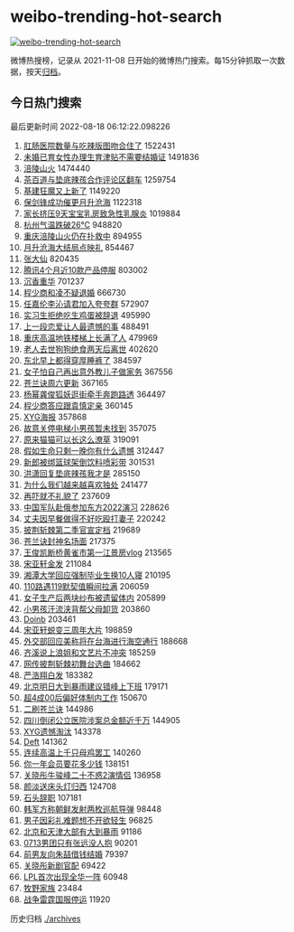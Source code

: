 # weibo-trending-hot-search

[![weibo-trending-hot-search](https://github.com/ameizi/weibo-trending-hot-search/actions/workflows/ci.yml/badge.svg)](https://github.com/ameizi/weibo-trending-hot-search/actions/workflows/ci.yml)

微博热搜榜，记录从 2021-11-08 日开始的微博热门搜索。每15分钟抓取一次数据，按天[归档](./archives)。

## 今日热门搜索

<!-- BEGIN --> 
最后更新时间 2022-08-18 06:12:22.098226 
1. [肛肠医院数量与吃辣版图吻合住了](https://s.weibo.com/weibo?q=%23%E8%82%9B%E8%82%A0%E5%8C%BB%E9%99%A2%E6%95%B0%E9%87%8F%E4%B8%8E%E5%90%83%E8%BE%A3%E7%89%88%E5%9B%BE%E5%90%BB%E5%90%88%E4%BD%8F%E4%BA%86%23&Refer=top) 1522431
1. [未婚已育女性办理生育津贴不需要结婚证](https://s.weibo.com/weibo?q=%23%E6%9C%AA%E5%A9%9A%E5%B7%B2%E8%82%B2%E5%A5%B3%E6%80%A7%E5%8A%9E%E7%90%86%E7%94%9F%E8%82%B2%E6%B4%A5%E8%B4%B4%E4%B8%8D%E9%9C%80%E8%A6%81%E7%BB%93%E5%A9%9A%E8%AF%81%23&Refer=top) 1491836
1. [涪陵山火](https://s.weibo.com/weibo?q=%23%E6%B6%AA%E9%99%B5%E5%B1%B1%E7%81%AB%23&Refer=top) 1474440
1. [茶百道与垫底辣孩合作评论区翻车](https://s.weibo.com/weibo?q=%23%E8%8C%B6%E7%99%BE%E9%81%93%E4%B8%8E%E5%9E%AB%E5%BA%95%E8%BE%A3%E5%AD%A9%E5%90%88%E4%BD%9C%E8%AF%84%E8%AE%BA%E5%8C%BA%E7%BF%BB%E8%BD%A6%23&Refer=top) 1259754
1. [基建狂魔又上新了](https://s.weibo.com/weibo?q=%23%E5%9F%BA%E5%BB%BA%E7%8B%82%E9%AD%94%E5%8F%88%E4%B8%8A%E6%96%B0%E4%BA%86%23&Refer=top) 1149220
1. [保剑锋成功催更月升沧海](https://s.weibo.com/weibo?q=%23%E4%BF%9D%E5%89%91%E9%94%8B%E6%88%90%E5%8A%9F%E5%82%AC%E6%9B%B4%E6%9C%88%E5%8D%87%E6%B2%A7%E6%B5%B7%23&Refer=top) 1122318
1. [家长挤压9天宝宝乳房致急性乳腺炎](https://s.weibo.com/weibo?q=%23%E5%AE%B6%E9%95%BF%E6%8C%A4%E5%8E%8B9%E5%A4%A9%E5%AE%9D%E5%AE%9D%E4%B9%B3%E6%88%BF%E8%87%B4%E6%80%A5%E6%80%A7%E4%B9%B3%E8%85%BA%E7%82%8E%23&Refer=top) 1019884
1. [杭州气温跌破26℃](https://s.weibo.com/weibo?q=%23%E6%9D%AD%E5%B7%9E%E6%B0%94%E6%B8%A9%E8%B7%8C%E7%A0%B426%E2%84%83%23&Refer=top) 948820
1. [重庆涪陵山火仍在扑救中](https://s.weibo.com/weibo?q=%23%E9%87%8D%E5%BA%86%E6%B6%AA%E9%99%B5%E5%B1%B1%E7%81%AB%E4%BB%8D%E5%9C%A8%E6%89%91%E6%95%91%E4%B8%AD%23&Refer=top) 894955
1. [月升沧海大结局点映礼](https://s.weibo.com/weibo?q=%23%E6%9C%88%E5%8D%87%E6%B2%A7%E6%B5%B7%E5%A4%A7%E7%BB%93%E5%B1%80%E7%82%B9%E6%98%A0%E7%A4%BC%23&Refer=top) 854467
1. [张大仙](https://s.weibo.com/weibo?q=%E5%BC%A0%E5%A4%A7%E4%BB%99&Refer=top) 820435
1. [腾讯4个月近10款产品停服](https://s.weibo.com/weibo?q=%23%E8%85%BE%E8%AE%AF4%E4%B8%AA%E6%9C%88%E8%BF%9110%E6%AC%BE%E4%BA%A7%E5%93%81%E5%81%9C%E6%9C%8D%23&Refer=top) 803002
1. [沉香重华](https://s.weibo.com/weibo?q=%E6%B2%89%E9%A6%99%E9%87%8D%E5%8D%8E&Refer=top) 701237
1. [程少商和凌不疑退婚](https://s.weibo.com/weibo?q=%23%E7%A8%8B%E5%B0%91%E5%95%86%E5%92%8C%E5%87%8C%E4%B8%8D%E7%96%91%E9%80%80%E5%A9%9A%23&Refer=top) 666730
1. [任嘉伦李沁请君加入夸夸群](https://s.weibo.com/weibo?q=%23%E4%BB%BB%E5%98%89%E4%BC%A6%E6%9D%8E%E6%B2%81%E8%AF%B7%E5%90%9B%E5%8A%A0%E5%85%A5%E5%A4%B8%E5%A4%B8%E7%BE%A4%23&Refer=top) 572907
1. [实习生拒绝吃生鸡蛋被辞退](https://s.weibo.com/weibo?q=%23%E5%AE%9E%E4%B9%A0%E7%94%9F%E6%8B%92%E7%BB%9D%E5%90%83%E7%94%9F%E9%B8%A1%E8%9B%8B%E8%A2%AB%E8%BE%9E%E9%80%80%23&Refer=top) 495990
1. [上一段恋爱让人最遗憾的事](https://s.weibo.com/weibo?q=%23%E4%B8%8A%E4%B8%80%E6%AE%B5%E6%81%8B%E7%88%B1%E8%AE%A9%E4%BA%BA%E6%9C%80%E9%81%97%E6%86%BE%E7%9A%84%E4%BA%8B%23&Refer=top) 488491
1. [重庆高温地铁楼梯上长满了人](https://s.weibo.com/weibo?q=%23%E9%87%8D%E5%BA%86%E9%AB%98%E6%B8%A9%E5%9C%B0%E9%93%81%E6%A5%BC%E6%A2%AF%E4%B8%8A%E9%95%BF%E6%BB%A1%E4%BA%86%E4%BA%BA%23&Refer=top) 479969
1. [老人去世狗狗绝食两天后离世](https://s.weibo.com/weibo?q=%23%E8%80%81%E4%BA%BA%E5%8E%BB%E4%B8%96%E7%8B%97%E7%8B%97%E7%BB%9D%E9%A3%9F%E4%B8%A4%E5%A4%A9%E5%90%8E%E7%A6%BB%E4%B8%96%23&Refer=top) 402620
1. [东北早上都得穿厚睡裤了](https://s.weibo.com/weibo?q=%23%E4%B8%9C%E5%8C%97%E6%97%A9%E4%B8%8A%E9%83%BD%E5%BE%97%E7%A9%BF%E5%8E%9A%E7%9D%A1%E8%A3%A4%E4%BA%86%23&Refer=top) 384597
1. [女子怕自己再出意外教儿子做家务](https://s.weibo.com/weibo?q=%23%E5%A5%B3%E5%AD%90%E6%80%95%E8%87%AA%E5%B7%B1%E5%86%8D%E5%87%BA%E6%84%8F%E5%A4%96%E6%95%99%E5%84%BF%E5%AD%90%E5%81%9A%E5%AE%B6%E5%8A%A1%23&Refer=top) 367556
1. [苍兰诀周六更新](https://s.weibo.com/weibo?q=%23%E8%8B%8D%E5%85%B0%E8%AF%80%E5%91%A8%E5%85%AD%E6%9B%B4%E6%96%B0%23&Refer=top) 367165
1. [杨幂龚俊狐妖逛街牵手奔跑路透](https://s.weibo.com/weibo?q=%23%E6%9D%A8%E5%B9%82%E9%BE%9A%E4%BF%8A%E7%8B%90%E5%A6%96%E9%80%9B%E8%A1%97%E7%89%B5%E6%89%8B%E5%A5%94%E8%B7%91%E8%B7%AF%E9%80%8F%23&Refer=top) 364497
1. [程少商答应跟袁慎定亲](https://s.weibo.com/weibo?q=%23%E7%A8%8B%E5%B0%91%E5%95%86%E7%AD%94%E5%BA%94%E8%B7%9F%E8%A2%81%E6%85%8E%E5%AE%9A%E4%BA%B2%23&Refer=top) 360145
1. [XYG海报](https://s.weibo.com/weibo?q=XYG%E6%B5%B7%E6%8A%A5&Refer=top) 357868
1. [故意关停电梯小男孩暂未找到](https://s.weibo.com/weibo?q=%23%E6%95%85%E6%84%8F%E5%85%B3%E5%81%9C%E7%94%B5%E6%A2%AF%E5%B0%8F%E7%94%B7%E5%AD%A9%E6%9A%82%E6%9C%AA%E6%89%BE%E5%88%B0%23&Refer=top) 357075
1. [原来猫猫可以长这么潦草](https://s.weibo.com/weibo?q=%23%E5%8E%9F%E6%9D%A5%E7%8C%AB%E7%8C%AB%E5%8F%AF%E4%BB%A5%E9%95%BF%E8%BF%99%E4%B9%88%E6%BD%A6%E8%8D%89%23&Refer=top) 319091
1. [假如生命只剩一晚你有什么遗憾](https://s.weibo.com/weibo?q=%23%E5%81%87%E5%A6%82%E7%94%9F%E5%91%BD%E5%8F%AA%E5%89%A9%E4%B8%80%E6%99%9A%E4%BD%A0%E6%9C%89%E4%BB%80%E4%B9%88%E9%81%97%E6%86%BE%23&Refer=top) 312447
1. [新郎被绑篮球架倒饮料喷彩带](https://s.weibo.com/weibo?q=%23%E6%96%B0%E9%83%8E%E8%A2%AB%E7%BB%91%E7%AF%AE%E7%90%83%E6%9E%B6%E5%80%92%E9%A5%AE%E6%96%99%E5%96%B7%E5%BD%A9%E5%B8%A6%23&Refer=top) 301531
1. [洪潇回复垫底辣孩我才是](https://s.weibo.com/weibo?q=%23%E6%B4%AA%E6%BD%87%E5%9B%9E%E5%A4%8D%E5%9E%AB%E5%BA%95%E8%BE%A3%E5%AD%A9%E6%88%91%E6%89%8D%E6%98%AF%23&Refer=top) 285150
1. [为什么我们越来越喜欢独处](https://s.weibo.com/weibo?q=%23%E4%B8%BA%E4%BB%80%E4%B9%88%E6%88%91%E4%BB%AC%E8%B6%8A%E6%9D%A5%E8%B6%8A%E5%96%9C%E6%AC%A2%E7%8B%AC%E5%A4%84%23&Refer=top) 241477
1. [再吓就不礼貌了](https://s.weibo.com/weibo?q=%23%E5%86%8D%E5%90%93%E5%B0%B1%E4%B8%8D%E7%A4%BC%E8%B2%8C%E4%BA%86%23&Refer=top) 237609
1. [中国军队赴俄参加东方2022演习](https://s.weibo.com/weibo?q=%23%E4%B8%AD%E5%9B%BD%E5%86%9B%E9%98%9F%E8%B5%B4%E4%BF%84%E5%8F%82%E5%8A%A0%E4%B8%9C%E6%96%B92022%E6%BC%94%E4%B9%A0%23&Refer=top) 228626
1. [丈夫因早餐做得不好吃殴打妻子](https://s.weibo.com/weibo?q=%23%E4%B8%88%E5%A4%AB%E5%9B%A0%E6%97%A9%E9%A4%90%E5%81%9A%E5%BE%97%E4%B8%8D%E5%A5%BD%E5%90%83%E6%AE%B4%E6%89%93%E5%A6%BB%E5%AD%90%23&Refer=top) 220242
1. [披荆斩棘第二季官宣定档](https://s.weibo.com/weibo?q=%23%E6%8A%AB%E8%8D%86%E6%96%A9%E6%A3%98%E7%AC%AC%E4%BA%8C%E5%AD%A3%E5%AE%98%E5%AE%A3%E5%AE%9A%E6%A1%A3%23&Refer=top) 219689
1. [苍兰诀封神名场面](https://s.weibo.com/weibo?q=%23%E8%8B%8D%E5%85%B0%E8%AF%80%E5%B0%81%E7%A5%9E%E5%90%8D%E5%9C%BA%E9%9D%A2%23&Refer=top) 217375
1. [王俊凯断桥黄雀市第一江景房vlog](https://s.weibo.com/weibo?q=%23%E7%8E%8B%E4%BF%8A%E5%87%AF%E6%96%AD%E6%A1%A5%E9%BB%84%E9%9B%80%E5%B8%82%E7%AC%AC%E4%B8%80%E6%B1%9F%E6%99%AF%E6%88%BFvlog%23&Refer=top) 213565
1. [宋亚轩金发](https://s.weibo.com/weibo?q=%23%E5%AE%8B%E4%BA%9A%E8%BD%A9%E9%87%91%E5%8F%91%23&Refer=top) 211084
1. [湘潭大学回应强制毕业生换10人寝](https://s.weibo.com/weibo?q=%23%E6%B9%98%E6%BD%AD%E5%A4%A7%E5%AD%A6%E5%9B%9E%E5%BA%94%E5%BC%BA%E5%88%B6%E6%AF%95%E4%B8%9A%E7%94%9F%E6%8D%A210%E4%BA%BA%E5%AF%9D%23&Refer=top) 210195
1. [110路遇119默契值瞬间拉满](https://s.weibo.com/weibo?q=%23110%E8%B7%AF%E9%81%87119%E9%BB%98%E5%A5%91%E5%80%BC%E7%9E%AC%E9%97%B4%E6%8B%89%E6%BB%A1%23&Refer=top) 206059
1. [女子生产后两块纱布被遗留体内](https://s.weibo.com/weibo?q=%23%E5%A5%B3%E5%AD%90%E7%94%9F%E4%BA%A7%E5%90%8E%E4%B8%A4%E5%9D%97%E7%BA%B1%E5%B8%83%E8%A2%AB%E9%81%97%E7%95%99%E4%BD%93%E5%86%85%23&Refer=top) 205899
1. [小男孩汗流浃背帮父母卸货](https://s.weibo.com/weibo?q=%23%E5%B0%8F%E7%94%B7%E5%AD%A9%E6%B1%97%E6%B5%81%E6%B5%83%E8%83%8C%E5%B8%AE%E7%88%B6%E6%AF%8D%E5%8D%B8%E8%B4%A7%23&Refer=top) 203860
1. [Doinb](https://s.weibo.com/weibo?q=Doinb&Refer=top) 203461
1. [宋亚轩蜕变三周年大片](https://s.weibo.com/weibo?q=%23%E5%AE%8B%E4%BA%9A%E8%BD%A9%E8%9C%95%E5%8F%98%E4%B8%89%E5%91%A8%E5%B9%B4%E5%A4%A7%E7%89%87%23&Refer=top) 198859
1. [外交部回应美称将在台海进行海空通行](https://s.weibo.com/weibo?q=%23%E5%A4%96%E4%BA%A4%E9%83%A8%E5%9B%9E%E5%BA%94%E7%BE%8E%E7%A7%B0%E5%B0%86%E5%9C%A8%E5%8F%B0%E6%B5%B7%E8%BF%9B%E8%A1%8C%E6%B5%B7%E7%A9%BA%E9%80%9A%E8%A1%8C%23&Refer=top) 188668
1. [齐溪说上浪姐和文艺片不冲突](https://s.weibo.com/weibo?q=%23%E9%BD%90%E6%BA%AA%E8%AF%B4%E4%B8%8A%E6%B5%AA%E5%A7%90%E5%92%8C%E6%96%87%E8%89%BA%E7%89%87%E4%B8%8D%E5%86%B2%E7%AA%81%23&Refer=top) 185259
1. [网传披荆斩棘初舞台选曲](https://s.weibo.com/weibo?q=%23%E7%BD%91%E4%BC%A0%E6%8A%AB%E8%8D%86%E6%96%A9%E6%A3%98%E5%88%9D%E8%88%9E%E5%8F%B0%E9%80%89%E6%9B%B2%23&Refer=top) 184662
1. [严浩翔白发](https://s.weibo.com/weibo?q=%23%E4%B8%A5%E6%B5%A9%E7%BF%94%E7%99%BD%E5%8F%91%23&Refer=top) 183382
1. [北京明日大到暴雨建议错峰上下班](https://s.weibo.com/weibo?q=%23%E5%8C%97%E4%BA%AC%E6%98%8E%E6%97%A5%E5%A4%A7%E5%88%B0%E6%9A%B4%E9%9B%A8%E5%BB%BA%E8%AE%AE%E9%94%99%E5%B3%B0%E4%B8%8A%E4%B8%8B%E7%8F%AD%23&Refer=top) 179171
1. [超4成00后偏好体制内工作](https://s.weibo.com/weibo?q=%23%E8%B6%854%E6%88%9000%E5%90%8E%E5%81%8F%E5%A5%BD%E4%BD%93%E5%88%B6%E5%86%85%E5%B7%A5%E4%BD%9C%23&Refer=top) 150670
1. [二刷苍兰诀](https://s.weibo.com/weibo?q=%23%E4%BA%8C%E5%88%B7%E8%8B%8D%E5%85%B0%E8%AF%80%23&Refer=top) 144986
1. [四川倒闭公立医院涉案总金额近千万](https://s.weibo.com/weibo?q=%23%E5%9B%9B%E5%B7%9D%E5%80%92%E9%97%AD%E5%85%AC%E7%AB%8B%E5%8C%BB%E9%99%A2%E6%B6%89%E6%A1%88%E6%80%BB%E9%87%91%E9%A2%9D%E8%BF%91%E5%8D%83%E4%B8%87%23&Refer=top) 144905
1. [XYG遗憾淘汰](https://s.weibo.com/weibo?q=%23XYG%E9%81%97%E6%86%BE%E6%B7%98%E6%B1%B0%23&Refer=top) 143378
1. [Deft](https://s.weibo.com/weibo?q=Deft&Refer=top) 141362
1. [连续高温上千只母鸡罢工](https://s.weibo.com/weibo?q=%23%E8%BF%9E%E7%BB%AD%E9%AB%98%E6%B8%A9%E4%B8%8A%E5%8D%83%E5%8F%AA%E6%AF%8D%E9%B8%A1%E7%BD%A2%E5%B7%A5%23&Refer=top) 140260
1. [你一年会员要花多少钱](https://s.weibo.com/weibo?q=%23%E4%BD%A0%E4%B8%80%E5%B9%B4%E4%BC%9A%E5%91%98%E8%A6%81%E8%8A%B1%E5%A4%9A%E5%B0%91%E9%92%B1%23&Refer=top) 138151
1. [关晓彤牛骏峰二十不惑2演情侣](https://s.weibo.com/weibo?q=%23%E5%85%B3%E6%99%93%E5%BD%A4%E7%89%9B%E9%AA%8F%E5%B3%B0%E4%BA%8C%E5%8D%81%E4%B8%8D%E6%83%912%E6%BC%94%E6%83%85%E4%BE%A3%23&Refer=top) 136958
1. [颜淡送床头灯归西](https://s.weibo.com/weibo?q=%23%E9%A2%9C%E6%B7%A1%E9%80%81%E5%BA%8A%E5%A4%B4%E7%81%AF%E5%BD%92%E8%A5%BF%23&Refer=top) 124708
1. [石头辞职](https://s.weibo.com/weibo?q=%23%E7%9F%B3%E5%A4%B4%E8%BE%9E%E8%81%8C%23&Refer=top) 107181
1. [韩军方称朝鲜发射两枚巡航导弹](https://s.weibo.com/weibo?q=%23%E9%9F%A9%E5%86%9B%E6%96%B9%E7%A7%B0%E6%9C%9D%E9%B2%9C%E5%8F%91%E5%B0%84%E4%B8%A4%E6%9E%9A%E5%B7%A1%E8%88%AA%E5%AF%BC%E5%BC%B9%23&Refer=top) 98448
1. [男子因彩礼难题想不开欲轻生](https://s.weibo.com/weibo?q=%23%E7%94%B7%E5%AD%90%E5%9B%A0%E5%BD%A9%E7%A4%BC%E9%9A%BE%E9%A2%98%E6%83%B3%E4%B8%8D%E5%BC%80%E6%AC%B2%E8%BD%BB%E7%94%9F%23&Refer=top) 96825
1. [北京和天津大部有大到暴雨](https://s.weibo.com/weibo?q=%23%E5%8C%97%E4%BA%AC%E5%92%8C%E5%A4%A9%E6%B4%A5%E5%A4%A7%E9%83%A8%E6%9C%89%E5%A4%A7%E5%88%B0%E6%9A%B4%E9%9B%A8%23&Refer=top) 91186
1. [0713男团只有张远没人抱](https://s.weibo.com/weibo?q=%230713%E7%94%B7%E5%9B%A2%E5%8F%AA%E6%9C%89%E5%BC%A0%E8%BF%9C%E6%B2%A1%E4%BA%BA%E6%8A%B1%23&Refer=top) 90201
1. [前男友向朱喆借钱结婚](https://s.weibo.com/weibo?q=%23%E5%89%8D%E7%94%B7%E5%8F%8B%E5%90%91%E6%9C%B1%E5%96%86%E5%80%9F%E9%92%B1%E7%BB%93%E5%A9%9A%23&Refer=top) 79397
1. [关晓彤新剧官配](https://s.weibo.com/weibo?q=%23%E5%85%B3%E6%99%93%E5%BD%A4%E6%96%B0%E5%89%A7%E5%AE%98%E9%85%8D%23&Refer=top) 69422
1. [LPL首次出现全华一阵](https://s.weibo.com/weibo?q=%23LPL%E9%A6%96%E6%AC%A1%E5%87%BA%E7%8E%B0%E5%85%A8%E5%8D%8E%E4%B8%80%E9%98%B5%23&Refer=top) 60948
1. [牧野家族](https://s.weibo.com/weibo?q=%E7%89%A7%E9%87%8E%E5%AE%B6%E6%97%8F&Refer=top) 23484
1. [战争雷霆国服停运](https://s.weibo.com/weibo?q=%23%E6%88%98%E4%BA%89%E9%9B%B7%E9%9C%86%E5%9B%BD%E6%9C%8D%E5%81%9C%E8%BF%90%23&Refer=top) 11920
<!-- END -->

历史归档 [./archives](./archives)

